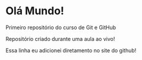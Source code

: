 # Olá Mundo!
 Primeiro repositório do curso de Git e GitHub

 Repositório criado durante uma aula ao vivo!
 
 Essa linha eu adicionei diretamento no site do github!
